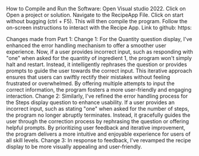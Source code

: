How to Compile and Run the Software:
Open Visual studio 2022.
Click on Open a project or solution.
Navigate to the RecipeApp File.
Click on start without bugging (ctrl + F5).
This will then compile the program.
Follow the on-screen instructions to interact with the Recipe App.
Link to github: https:

Changes made from Part 1:
Change 1: For the Quantity question display, I've enhanced the error handling mechanism to offer a smoother user experience. Now, if a user provides incorrect input, such as responding with "one" when asked for the quantity of ingredient 1, the program won't simply halt and restart. Instead, it intelligently rephrases the question or provides prompts to guide the user towards the correct input. This iterative approach ensures that users can swiftly rectify their mistakes without feeling frustrated or overwhelmed. By offering multiple attempts to input the correct information, the program fosters a more user-friendly and engaging interaction.
Change 2: Similarly, I've refined the error handling process for the Steps display question to enhance usability. If a user provides an incorrect input, such as stating "one" when asked for the number of steps, the program no longer abruptly terminates. Instead, it gracefully guides the user through the correction process by rephrasing the question or offering helpful prompts. By prioritizing user feedback and iterative improvement, the program delivers a more intuitive and enjoyable experience for users of all skill levels.
Change 3: In response to feedback, I've revamped the recipe display to be more visually appealing and user-friendly.
